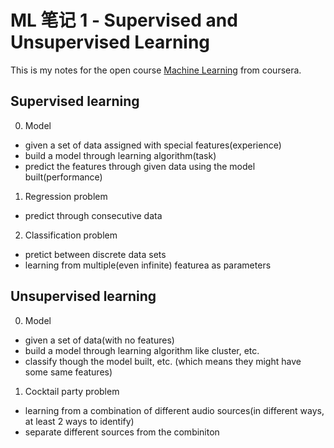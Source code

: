 # ML 笔记 1 - Supervised and Unsupervised Learning

This is my notes for the open course [Machine Learning](https://www.coursera.org/learn/machine-learning/) from coursera.

<!--more-->

## Supervised learning
0. Model
 - given a set of data assigned with special features(experience)
 - build a model through learning algorithm(task)
 - predict the features through given data using the model built(performance)
1. Regression problem
 -  predict through consecutive data
2. Classification problem
 - pretict between discrete data sets
 - learning from multiple(even infinite) featurea as parameters

## Unsupervised learning
0. Model
 - given a set of data(with no features)
 - build a model through learning algorithm like cluster, etc.
 - classify though the model built, etc. (which means they might have some same features)
1. Cocktail party problem
 - learning from a combination of different audio sources(in different ways, at least 2 ways to identify)
 - separate different sources from the combiniton

